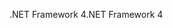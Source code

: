 <span data-ttu-id="b7db8-101">.NET Framework 4</span><span class="sxs-lookup"><span data-stu-id="b7db8-101">.NET Framework 4</span></span>